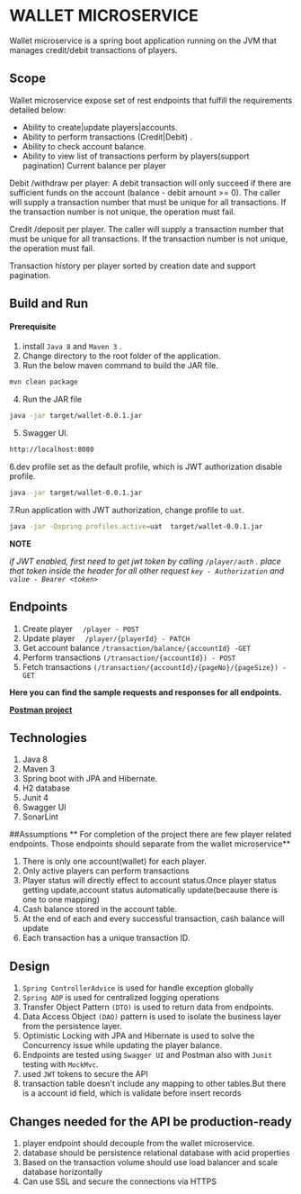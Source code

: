 # WALLET MICROSERVICE

Wallet microservice is a spring boot application running on the JVM that manages credit/debit transactions of players.

## Scope

Wallet microservice expose set of rest endpoints that fulfill the requirements detailed below:

- Ability to create|update players|accounts.
- Ability to perform transactions (Credit|Debit) .
- Ability to check account balance.
- Ability to view list of transactions perform by players(support pagination)
  Current balance per player

Debit /withdraw per player: A debit transaction will only succeed if there are sufficient funds on the account (balance - debit amount >= 0). The caller will supply a transaction number that must be unique for all transactions. If the transaction number is not unique, the operation must fail.

Credit /deposit per player. The caller will supply a transaction number that must be unique for all transactions. If the transaction number is not unique, the operation must fail.

Transaction history per player sorted by creation date and support pagination.

## Build and Run
#### Prerequisite
1. install `Java 8` and `Maven 3` .
2. Change directory to the root folder of the application.
3. Run the below maven command to build the JAR file.

```bash
mvn clean package
```

4. Run the JAR file

```bash
java -jar target/wallet-0.0.1.jar
```

5. Swagger UI.

```bash
http://localhost:8080
```

6.dev profile set as the default profile, which is JWT authorization disable profile.

```bash
java -jar target/wallet-0.0.1.jar
```
7.Run application with JWT authorization, change profile to `uat`.

```bash
java -jar -Dspring.profiles.active=uat  target/wallet-0.0.1.jar
```
**NOTE**

_if JWT enabled, first need to get jwt token by calling `/player/auth` . 
place that token inside the header for all other request `key - Authorization`
and `value - Bearer <token>`_
## Endpoints
1. Create player `  /player - POST`
2. Update player `  /player/{playerId} - PATCH`
3. Get account balance `/transaction/balance/{accountId} -GET`
4. Perform transactions `(/transaction/{accountId}) - POST`
5. Fetch transactions `(/transaction/{accountId}/{pageNo}/{pageSize}) - GET`


**Here you can find the sample requests and responses for all endpoints.**

**[Postman project](docs/postman)**


## Technologies

1. Java 8
2. Maven 3
3. Spring boot with JPA and Hibernate.
4. H2 database
5. Junit 4
6. Swagger UI
7. SonarLint

##Assumptions
** For completion of the project there are few player related endpoints. Those endpoints should separate from the wallet microservice**
1. There is only one account(wallet) for each player.
2. Only active players can perform transactions
3. Player status will directly effect to account status.Once player status getting update,account status automatically update(because there is one to one mapping)
4. Cash balance stored in the account table.
5. At the end of each and every successful transaction, cash balance will update
6. Each transaction has a unique transaction ID.
## Design
1. `Spring ControllerAdvice` is used for handle  exception  globally
2. `Spring AOP` is used for centralized logging operations
3. Transfer Object Pattern `(DTO)` is used to return data from endpoints.
4. Data Access Object `(DAO)` pattern is used to isolate the business layer from the persistence layer.
5. Optimistic Locking with JPA and Hibernate is used to solve the Concurrency issue while updating the player balance.
6. Endpoints are tested using `Swagger UI` and Postman also with `Junit` testing with `MockMvc`.
7. used `JWT` tokens to secure the API
8. transaction table doesn't include any mapping to other tables.But there is a account id field, which is validate before insert records

## Changes needed for the API be production-ready
1. player endpoint should decouple from the wallet microservice.
2. database should be persistence relational database with acid properties
3. Based on the transaction volume should use load balancer and scale database horizontally
4. Can use SSL and secure the connections via HTTPS

 